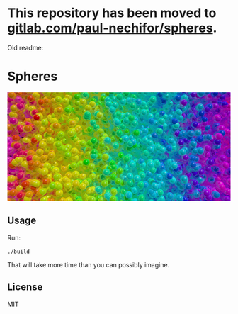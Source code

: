 # This repository has been moved to [gitlab.com/paul-nechifor/spheres](http://gitlab.com/paul-nechifor/spheres).

Old readme:

# Spheres

![screenshot](screenshot.jpg)

## Usage

Run:

    ./build

That will take more time than you can possibly imagine.

## License

MIT
